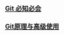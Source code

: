 ## [Git 必知必会](https://zhuanlan.zhihu.com/p/30355251)
## [Git原理与高级使用](https://juejin.im/post/5ac9becb518825556f55b360)
